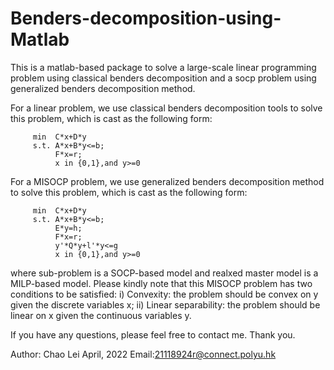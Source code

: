 # Benders-decomposition-using-Matlab
This is a matlab-based package to solve a large-scale linear programming problem using classical benders decomposition and a socp problem using generalized benders decomposition method. 

For a linear problem, we use classical benders decomposition tools to solve this problem, which is cast as the following form:

         min  C*x+D*y
         s.t. A*x+B*y<=b; 
              F*x=r;
              x in {0,1},and y>=0
              
For a MISOCP problem, we use generalized benders decomposition method to solve this problem, which is cast as the following form:

         min  C*x+D*y
         s.t. A*x+B*y<=b; 
              E*y=h;
              F*x=r;
              y'*Q*y+l'*y<=g
              x in {0,1},and y>=0
where sub-problem is a SOCP-based model and realxed master model is a MILP-based model. Please kindly note that this MISOCP problem has two conditions to be satisfied: i) Convexity: the problem should be convex on y given the discrete variables x; ii) Linear separability: the problem should be linear on x given the continuous variables y.

If you have any questions, please feel free to contact me. Thank you.

Author: Chao Lei
April, 2022
Email:21118924r@connect.polyu.hk 
